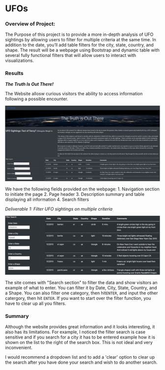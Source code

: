 # UFOs
### Overview of Project:
The Purpose of this project is to provide a more in-depth analysis of UFO sightings by allowing users to filter for multiple criteria at the same time. In addition to the date, you’ll add table filters for the city, state, country, and shape. The result will be a webpage using Bootstrap and dynamic table with several fully functional filters that will allow users to interact with visualizations. 

### Results
***The Truth Is Out There!***

The Website allosw curious visitors the ability to access information following a possible encounter.

![](https://github.com/nadiezhdamhb/UFOs/blob/main/UFO_Main.png)

We have the following fields provided on the webpage:
      1. Navigation section to initiate the page
      2. Page header
      3. Description summary and table displaying all information 
      4. Search filters



*Deliverable 1: Filter UFO sightings on multiple criteria*

![](https://github.com/nadiezhdamhb/UFOs/blob/main/Resources/UFO_pic1.png)

The site comes with "Search section" to filter the data and show visitors an example of what to enter. You can filter it by Date, City, State, Country, and a Shape. You can also filter one category, then hit```ENTER```, and input the other catergory, then hit ```ENTER```. If you want to start over the filter function, you have to clear up all you filters.



### Summary
 
 Although the website provides great information and it looks interesting, it also has its limitations. For example, I noticed the filter search is case sensitive and if you search for a city it has to be entered example how it is shown on the list to the right of the search box. This is not ideal and very inconvenient.
 
 I would recommend a dropdown list and to add a 'clear' option to clear up the search after you have done your search and wish to do another search. 
 
